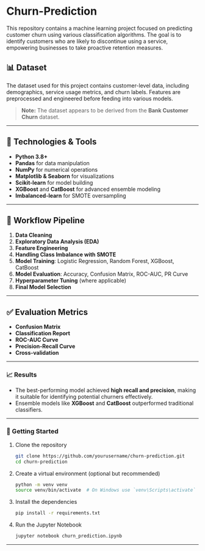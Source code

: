 # Churn-Prediction

This repository contains a machine learning project focused on predicting customer churn using various classification algorithms. The goal is to identify customers who are likely to discontinue using a service, empowering businesses to take proactive retention measures.


## 📊 Dataset

The dataset used for this project contains customer-level data, including demographics, service usage metrics, and churn labels. Features are preprocessed and engineered before feeding into various models.

> **Note:** The dataset appears to be derived from the **Bank Customer Churn** dataset.

---

## 🧰 Technologies & Tools

* **Python 3.8+**
* **Pandas** for data manipulation
* **NumPy** for numerical operations
* **Matplotlib & Seaborn** for visualizations
* **Scikit-learn** for model building
* **XGBoost** and **CatBoost** for advanced ensemble modeling
* **Imbalanced-learn** for SMOTE oversampling

---

## 🔁 Workflow Pipeline

1. **Data Cleaning**
2. **Exploratory Data Analysis (EDA)**
3. **Feature Engineering**
4. **Handling Class Imbalance with SMOTE**
5. **Model Training**: Logistic Regression, Random Forest, XGBoost, CatBoost
6. **Model Evaluation**: Accuracy, Confusion Matrix, ROC-AUC, PR Curve
7. **Hyperparameter Tuning** (where applicable)
8. **Final Model Selection**

---

## ✅ Evaluation Metrics

* **Confusion Matrix**
* **Classification Report**
* **ROC-AUC Curve**
* **Precision-Recall Curve**
* **Cross-validation**

---

### 📈 Results

* The best-performing model achieved **high recall and precision**, making it suitable for identifying potential churners effectively.
* Ensemble models like **XGBoost** and **CatBoost** outperformed traditional classifiers.

---

### 🚀 Getting Started

1. Clone the repository

   ```bash
   git clone https://github.com/yourusername/churn-prediction.git
   cd churn-prediction
   ```

2. Create a virtual environment (optional but recommended)

   ```bash
   python -m venv venv
   source venv/bin/activate  # On Windows use `venv\Scripts\activate`
   ```

3. Install the dependencies

   ```bash
   pip install -r requirements.txt
   ```

4. Run the Jupyter Notebook

   ```bash
   jupyter notebook churn_prediction.ipynb
   ```

---

